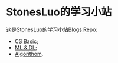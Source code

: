 # StonesLuo的学习小站

这是StonesLuo的学习小站[Blogs Repo](https://github.com/StonesLuo/stonesluo.github.io):

* [CS Basic](https://stonesluo.github.io);
* [ML & DL](https://stonesluo-ml.github.io);
* [Algorithom](https://stonesluo-algor.github.io).


